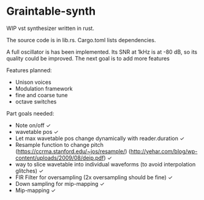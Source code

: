 # Graintable-synth
WIP vst synthesizer written in rust.

The source code is in lib.rs. Cargo.toml lists dependencies.

A full oscillator is has been implemented. Its SNR at 1kHz is at -80 dB, so its quality could be improved. 
The next goal is to add more features

Features planned:
* Unison voices
* Modulation framework
* fine and coarse tune
* octave switches



Part goals needed:
* Note on/off ✓
* wavetable pos ✓
* Let max wavetable pos change dynamically with reader.duration ✓
* Resample function to change pitch (https://ccrma.stanford.edu/~jos/resample/) (http://yehar.com/blog/wp-content/uploads/2009/08/deip.pdf) ✓
* way to slice wavetable into individual waveforms (to avoid interpolation glitches) ✓
* FIR Filter for oversampling (2x oversampling should be fine) ✓
* Down sampling for mip-mapping ✓ 
* Mip-mapping ✓


